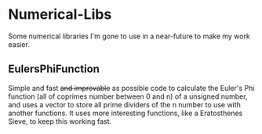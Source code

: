 # Numerical-Libs
Some numerical libraries I'm gone to use in a near-future to make my work easier.

## EulersPhiFunction
Simple and fast ~~and improvable~~ as possible code to calculate the Euler's Phi function (all of coprimes number between 0 and n) of a unsigned number, and uses a vector to store all prime dividers of the n number to use with another functions.
It uses more interesting functions, like a Eratosthenes Sieve, to keep this working fast.
